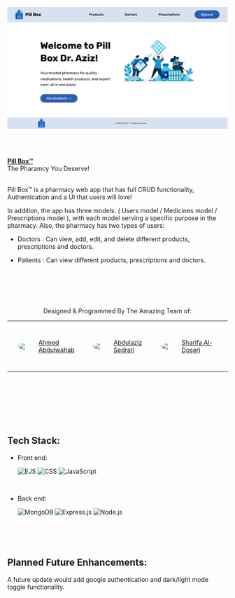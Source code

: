 ![App Screenshot](./public/img/pillbox-img.png)

<br>
<br>

**[Pill Box™](https://pill-box.onrender.com/)** <br>
The Pharamcy You Deserve!
<br>
<br>

Pill Box™ is a pharmacy web app that has full CRUD functionality, Authentication and a UI that users will love!

In addition, the app has three models: ( Users model / Medicines model / Prescriptions model ), with each model serving a specific purpose in the pharmacy.
Also, the pharmacy has two types of users: 

- Doctors :
  Can view, add, edit, and delete different products, prescriptions and doctors.

- Patients :
  Can view different products, prescriptions and doctors.



<br>
<br>
<br>
<br>
<br>


<center>Designed & Programmed By The Amazing Team of:</center>


<hr>
<style>
        @media (max-width: 576px) {       
        ul {
            flex-direction: column;
            align-items: center;
            justify-content: center;  
        }
        li {            
            margin-top: 10px;
            margin-bottom: 10px;
            width: 100%;                     
        }
       }
    a:hover {
        cursor: pointer;
    }
</style>

<ul style="margin-top: 40px; margin-bottom: 40px; display: flex; align-items: center; justify-content: space-evenly;">
    <li style="display: flex; align-items: center;">
        <img src="https://github.com/AhmedAWM.png" width="40px;" style="margin-right: 10px; border-radius: 50%"/>
        <a href="https://github.com/AhmedAWM">Ahmed Abdulwahab</a>
    </li>
    <li style="display: flex; align-items: center;">
        <img src="https://github.com/sedratiaziz.png" width="40px;" style="margin-right: 10px; border-radius: 50%"/>
        <a href="https://github.com/sedratiaziz">Abdulaziz Sedrati</a>
    </li>
    <li style="display: flex; align-items: center;">
        <img src="https://github.com/sharifaaldoseri.png" width="40px;" style="margin-right: 10px; border-radius: 50%"/>
        <a href="https://github.com/sharifaaldoseri">Sharifa Al-Doseri</a>
    </li>
    
</ul>
<hr>

<br>
<br>
<br>
<br>
<br>
<br>

Tech Stack: 
-
- Front end: 

    ![EJS](https://img.shields.io/badge/EJS-8A2BE2?style=for-the-badge&logo=ejs&logoColor=white) 
    ![CSS](https://img.shields.io/badge/CSS-1572B6?style=for-the-badge&logo=css3&logoColor=white) 
    ![JavaScript](https://img.shields.io/badge/JavaScript-F7DF1E?style=for-the-badge&logo=javascript&logoColor=black)
 
<br>

- Back end:

    ![MongoDB](https://img.shields.io/badge/MongoDB-47A248?style=for-the-badge&logo=mongodb&logoColor=white)
    ![Express.js](https://img.shields.io/badge/Express.js-000000?style=for-the-badge&logo=express&logoColor=white)
    ![Node.js](https://img.shields.io/badge/Node.js-339933?style=for-the-badge&logo=node.js&logoColor=white)


<br>
<br>
<br>

Planned Future Enhancements: 
-
A future update would add google authentication and dark/light mode toggle functionality.

  
